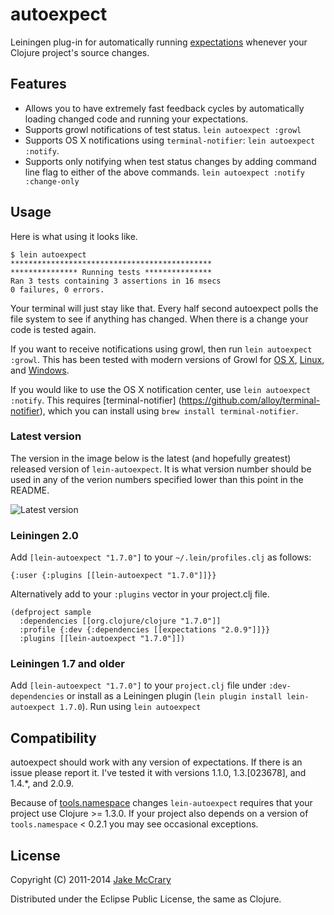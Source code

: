 # autoexpect

Leiningen plug-in for automatically running [expectations](https://github.com/jaycfields/expectations) whenever your Clojure project's source changes.

## Features

- Allows you to have extremely fast feedback cycles by automatically
  loading changed code and running your expectations.
- Supports growl notifications of test status. `lein autoexpect :growl`
- Supports OS X notifications using `terminal-notifier`: `lein autoexpect :notify`.
- Supports only notifying when test status changes by adding command
  line flag to either of the above commands. `lein autoexpect :notify :change-only`

## Usage

Here is what using it looks like. 

    $ lein autoexpect
    *********************************************
    *************** Running tests ***************
    Ran 3 tests containing 3 assertions in 16 msecs
    0 failures, 0 errors.

Your terminal will just stay like that. Every half second autoexpect
polls the file system to see if anything has changed. When there is a
change your code is tested again.

If you want to receive notifications using growl, then run `lein
autoexpect :growl`. This has been tested with modern versions of Growl
for [OS X](http://growl.info/),
[Linux](http://mattn.github.com/growl-for-linux/), and
[Windows](http://growlforwindows.com/).

If you would like to use the OS X notification center, use `lein autoexpect :notify`.
This requires [terminal-notifier] (https://github.com/alloy/terminal-notifier), which you can install using `brew install terminal-notifier`.


### Latest version

The version in the image below is the latest (and hopefully greatest) released version of `lein-autoexpect`. It is what version number should be used in any of the verion numbers specified lower than this point in the README.

![Latest version](https://clojars.org/lein-autoexpect/latest-version.svg)

### Leiningen 2.0

Add `[lein-autoexpect "1.7.0"]` to your `~/.lein/profiles.clj` as
follows:

    {:user {:plugins [[lein-autoexpect "1.7.0"]]}}
    
Alternatively add to your `:plugins` vector in your project.clj file.
   
    (defproject sample
      :dependencies [[org.clojure/clojure "1.7.0"]]
      :profile {:dev {:dependencies [[expectations "2.0.9"]]}}
      :plugins [[lein-autoexpect "1.7.0"]])

### Leiningen 1.7 and older

Add `[lein-autoexpect "1.7.0"]` to your `project.clj` file under `:dev-dependencies` or install as a Leiningen plugin (`lein plugin install lein-autoexpect 1.7.0`). Run using `lein autoexpect`


## Compatibility

autoexpect should work with any version of expectations. If there is
an issue please report it. I've tested it with versions 1.1.0,
1.3.[023678], and 1.4.*, and 2.0.9.

Because of
[tools.namespace](https://github.com/clojure/tools.namespace) changes
`lein-autoexpect` requires that your project use Clojure >= 1.3.0. If
your project also depends on a version of `tools.namespace` < 0.2.1
you may see occasional exceptions.

## License

Copyright (C) 2011-2014 [Jake McCrary](http://jakemccrary.com)

Distributed under the Eclipse Public License, the same as Clojure.


